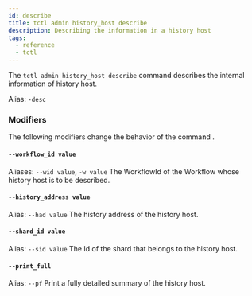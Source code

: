 ```yaml
---
id: describe
title: tctl admin history_host describe
description: Describing the information in a history host
tags:
  - reference
  - tctl
---
```


The `tctl admin history_host describe` command describes the internal information of history host.

Alias: `-desc`

### Modifiers
The following modifiers change the behavior of the command .

#### `--workflow_id value`

Aliases: `--wid value`, `-w value`
The WorkflowId of the Workflow whose history host is to be described.

#### `--history_address value`

Alias: `--had value`
The history address of the history host.

#### `--shard_id value`

Alias: `--sid value`
The Id of the shard that belongs to the history host.

#### `--print_full`

Alias: `--pf`
Print a fully detailed summary of the history host.